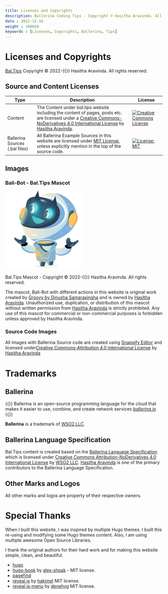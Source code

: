 ```yaml
---
title: Licenses and Copyrights
description: Ballerina Coding Tips - Copyright © Hasitha Aravinda. All rights reserved.
date : 2022-12-16
weight : 100010
keywords : [Licenses, Copyrights, Ballerina, Tips]
---
```


# Licenses and Copyrights

[Bal.Tips](/) Copyright © 2022-{{<year>}} Hasitha Aravinda. All rights reserved.

## Source and Content Licenses

|Type|Description|License|
|  ---  |---|---|
|Content|The Content under *bal.tips* website including the content of pages, posts etc. are licensed under a [Creative Commons-NoDerivatives 4.0 International License](http://creativecommons.org/licenses/by-nd/4.0/) by [Hasitha Aravinda](https://www.linkedin.com/in/hasithaaravinda/).|[![Creative Commons License](https://i.creativecommons.org/l/by-nd/4.0/88x31.png)](http://creativecommons.org/licenses/by-nd/4.0/)|
|Ballerina Sources (.bal files)| All Ballerina Example Sources in this website are licensed under [MIT License](https://opensource.org/licenses/MIT), unless explicitly mention in the top of the source code.| [![License: MIT](https://img.shields.io/badge/License-MIT-yellow.svg)](https://opensource.org/licenses/MIT)|

## Images

### Bali-Bot - Bal.Tips Mascot

<div class="mascot mascot-x-small">
    <img src="/images/mascot/logo.png" alt="Bali-Bot - welcome" /> 
    <p>Bal.Tips Mascot - Copyright © 2022-{{<year>}} Hasitha Aravinda. All rights reserved.</p>
</div>

The mascot, Bali-Bot with different actions in this website is original work created by [Groovy by Dinusha Samarasingha](https://www.linkedin.com/in/dinusha-samarasingha-81723347/) and is owned by [Hasitha Aravinda](https://www.linkedin.com/in/hasithaaravinda/). Unauthorized use, duplication, or distribution of this mascot without written permission from [Hasitha Aravinda](https://www.linkedin.com/in/hasithaaravinda/) is strictly prohibited. Any use of this mascot for commercial or non-commercial purposes is forbidden unless approved by Hasitha Aravinda.

### Source Code Images

All images with Ballerina Source code are created using [Snappify Editor](https://snappify.com/editor) and  licensed under[Creative Commons-Attribution 4.0 International License](https://creativecommons.org/licenses/by/4.0/) by [Hasitha Aravinda](https://www.linkedin.com/in/hasithaaravinda/)
# Trademarks

## Ballerina

{{<hint info>}}
Ballerina is an open-source programming language for the cloud that makes it easier to use, combine, and create network services
<cite><a href="https://ballerina.io" target="_blank">ballerina.io</a></cite>
{{</hint>}}

**Ballerina** is a trademark of [WSO2 LLC](https://wso2.com).

## Ballerina Language Specification

Bal.Tips content is created based on the [Ballerina Language Specification](https://ballerina.io/spec/lang/master/) which is licensed under [Creative Commons Attribution-NoDerivatives 4.0 International License](http://creativecommons.org/licenses/by-nd/4.0/) by [WSO2 LLC](https://wso2.com). [Hasitha Aravinda](https://www.linkedin.com/in/hasithaaravinda/) is one of the primary contributors to the Ballerina Language Specification.


## Other Marks and Logos

All other marks and logos are property of their respective owners.

# Special Thanks

When I built this website, I was inspired by multiple Hugo themes. I built this re-using and modifying some Hugo themes content. Also, I am using multiple awesome Open Source Libraries.

I thank the original authors for their hard work and for making this website simple, clean, and beautiful.

- [hugo](https://gohugo.io/)
- [hugo-book](https://github.com/alex-shpak/hugo-book) by [alex-shpak](https://github.com/alex-shpak) - MIT license. 
- [pagefind](https://pagefind.app/)
- [reveal.js](https://github.com/hakimel/reveal.js/) by [hakimel](https://github.com/hakimel) MIT license.
- [reveal.js-menu](https://github.com/denehyg/reveal.js-menu/) by [denehyg](https://github.com/denehyg) MIT license. 